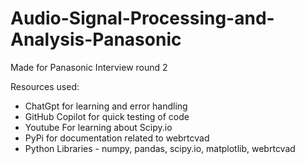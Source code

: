 # Audio-Signal-Processing-and-Analysis-Panasonic
Made for Panasonic Interview round 2

Resources used:
- ChatGpt for learning and error handling
- GitHub Copilot  for quick testing of code
- Youtube For learning about Scipy.io
- PyPi for documentation related to webrtcvad
- Python Libraries - numpy, pandas, scipy.io, matplotlib, webrtcvad
